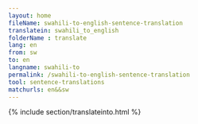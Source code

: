 ```yaml
---
layout: home
fileName: swahili-to-english-sentence-translation
translatein: swahili_to_english
folderName : translate
lang: en
from: sw
to: en
langname: swahili-to
permalink: /swahili-to-english-sentence-translation
tool: sentence-translations
matchurls: en&&sw
---
```

{% include section/translateinto.html %}

